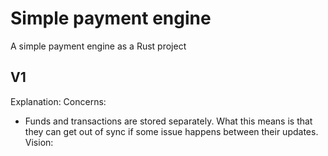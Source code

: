 # Simple payment engine
A simple payment engine as a Rust project

## V1
Explanation:
Concerns:
- Funds and transactions are stored separately. What this means is that they can get out of sync if some issue happens between their updates.
Vision:
